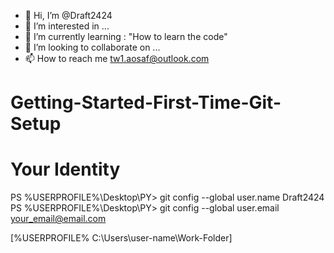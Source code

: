 - 👋 Hi, I’m @Draft2424
- 👀 I’m interested in ...
- 🌱 I’m currently learning : "How to learn the code"
- 💞️ I’m looking to collaborate on ...
- 📫 How to reach me tw1.aosaf@outlook.com

<!---
Draft2424/Draft2424 is a ✨ special ✨ repository because its `README.md` (this file) appears on your GitHub profile.
You can click the Preview link to take a look at your changes.
--->






Getting-Started-First-Time-Git-Setup
====================================

Your Identity
=============

PS %USERPROFILE%\Desktop\PY> git config --global user.name Draft2424
PS %USERPROFILE%\Desktop\PY> git config --global user.email your_email@email.com

[%USERPROFILE% C:\Users\user-name\Work-Folder]
